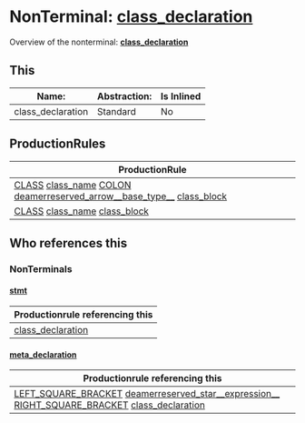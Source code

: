 # NonTerminal: **[class_declaration](./class_declaration.md)**

Overview of the nonterminal: **[class_declaration](./class_declaration.md)**



## This

| Name:                | Abstraction:    | Is Inlined |
| -------------------- | --------------- | ---------- |
| class_declaration | Standard | No |



## ProductionRules

| ProductionRule |
| ---- |
| [CLASS](./../Lexicon/CLASS.md) [class_name](./class_name.md) [COLON](./../Lexicon/COLON.md) [deamerreserved_arrow__base_type__](./deamerreserved_arrow__base_type__.md) [class_block](./class_block.md)  |
| [CLASS](./../Lexicon/CLASS.md) [class_name](./class_name.md) [class_block](./class_block.md)  |




## Who references this

### NonTerminals


#### [stmt](./../Grammar/stmt.md)

| Productionrule referencing this                      |
| ---------------------------------------------------- |
| [class_declaration](./class_declaration.md)  |


#### [meta_declaration](./../Grammar/meta_declaration.md)

| Productionrule referencing this                      |
| ---------------------------------------------------- |
| [LEFT_SQUARE_BRACKET](./../Lexicon/LEFT_SQUARE_BRACKET.md) [deamerreserved_star__expression__](./deamerreserved_star__expression__.md) [RIGHT_SQUARE_BRACKET](./../Lexicon/RIGHT_SQUARE_BRACKET.md) [class_declaration](./class_declaration.md)  |



